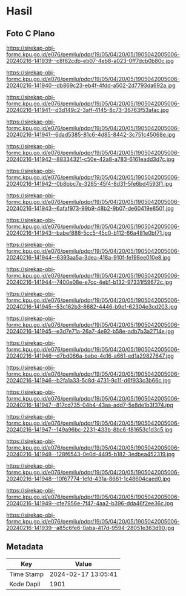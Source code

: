 # Hasil

## Foto C Plano

https://sirekap-obj-formc.kpu.go.id/e076/pemilu/pdpr/19/05/04/20/05/1905042005006-20240216-141939--c8f62cdb-eb07-4eb8-a023-0ff7dcb0b80c.jpg

https://sirekap-obj-formc.kpu.go.id/e076/pemilu/pdpr/19/05/04/20/05/1905042005006-20240216-141940--db869c23-eb4f-4fdd-a502-2d7793da692a.jpg

https://sirekap-obj-formc.kpu.go.id/e076/pemilu/pdpr/19/05/04/20/05/1905042005006-20240216-141941--d3d149c2-3aff-4145-8c73-36763f53afac.jpg

https://sirekap-obj-formc.kpu.go.id/e076/pemilu/pdpr/19/05/04/20/05/1905042005006-20240216-141941--6dad5385-81c6-4d85-8442-3c751c45068e.jpg

https://sirekap-obj-formc.kpu.go.id/e076/pemilu/pdpr/19/05/04/20/05/1905042005006-20240216-141942--88334321-c50e-42a8-a783-6161eadd3d7c.jpg

https://sirekap-obj-formc.kpu.go.id/e076/pemilu/pdpr/19/05/04/20/05/1905042005006-20240216-141942--0b8bbc7e-3265-45f4-8d31-5fe6bd4593f1.jpg

https://sirekap-obj-formc.kpu.go.id/e076/pemilu/pdpr/19/05/04/20/05/1905042005006-20240216-141943--6afaf973-99b9-48b2-9b07-de60419e8501.jpg

https://sirekap-obj-formc.kpu.go.id/e076/pemilu/pdpr/19/05/04/20/05/1905042005006-20240216-141943--babef888-5cc5-45c0-b112-66a481e0bf71.jpg

https://sirekap-obj-formc.kpu.go.id/e076/pemilu/pdpr/19/05/04/20/05/1905042005006-20240216-141944--6393aa5a-3dea-418a-910f-fe198ee010e8.jpg

https://sirekap-obj-formc.kpu.go.id/e076/pemilu/pdpr/19/05/04/20/05/1905042005006-20240216-141944--7400e08e-e7cc-4eb1-b132-97331f59672c.jpg

https://sirekap-obj-formc.kpu.go.id/e076/pemilu/pdpr/19/05/04/20/05/1905042005006-20240216-141945--53c162b3-8682-4446-b9e1-62304e3cd203.jpg

https://sirekap-obj-formc.kpu.go.id/e076/pemilu/pdpr/19/05/04/20/05/1905042005006-20240216-141945--e3d7e71a-26a7-4e92-b58e-adb7b3a2714e.jpg

https://sirekap-obj-formc.kpu.go.id/e076/pemilu/pdpr/19/05/04/20/05/1905042005006-20240216-141946--d7bd066a-babe-4e16-a661-ed1a29827647.jpg

https://sirekap-obj-formc.kpu.go.id/e076/pemilu/pdpr/19/05/04/20/05/1905042005006-20240216-141946--b2fa1a33-5c8d-4731-9c11-d6f933c3b66c.jpg

https://sirekap-obj-formc.kpu.go.id/e076/pemilu/pdpr/19/05/04/20/05/1905042005006-20240216-141947--817cd735-04b4-43aa-add7-5e8de1b3f374.jpg

https://sirekap-obj-formc.kpu.go.id/e076/pemilu/pdpr/19/05/04/20/05/1905042005006-20240216-141947--149a96bc-2231-433b-8bc6-f81653c1d3c5.jpg

https://sirekap-obj-formc.kpu.go.id/e076/pemilu/pdpr/19/05/04/20/05/1905042005006-20240216-141948--128f6543-0e0d-4495-b182-3edbea452319.jpg

https://sirekap-obj-formc.kpu.go.id/e076/pemilu/pdpr/19/05/04/20/05/1905042005006-20240216-141948--10f67774-1efd-431a-8661-1c48604caed0.jpg

https://sirekap-obj-formc.kpu.go.id/e076/pemilu/pdpr/19/05/04/20/05/1905042005006-20240216-141949--cfe7956e-7f47-4aa2-b396-dda46f2ee36c.jpg

https://sirekap-obj-formc.kpu.go.id/e076/pemilu/pdpr/19/05/04/20/05/1905042005006-20240216-141939--a85c6fe6-0aba-417d-9594-28051e363d90.jpg


## Metadata

| Key        | Value               |
| ---------- | ------------------- |
| Time Stamp | 2024-02-17 13:05:41 |
| Kode Dapil | 1901                |



